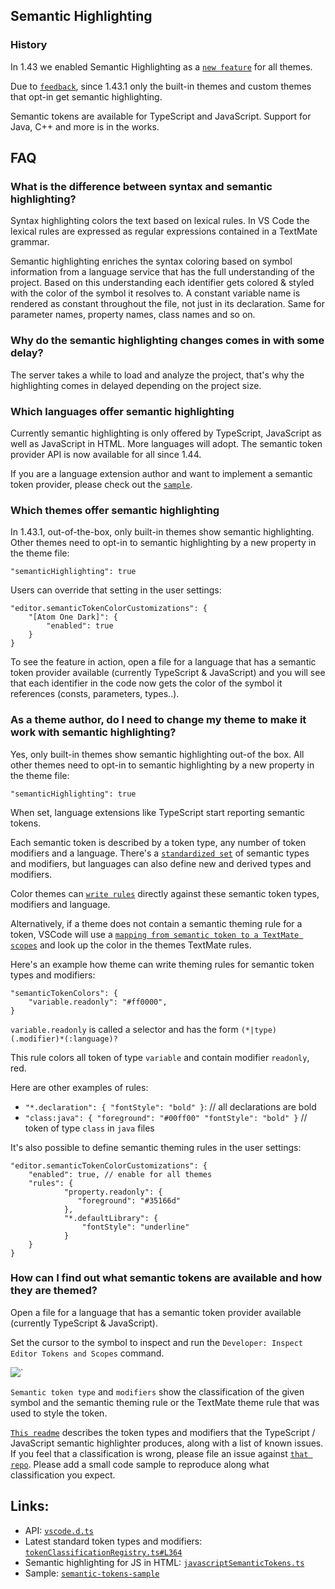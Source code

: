 ## Semantic Highlighting

### History

In 1.43 we enabled Semantic Highlighting as a
[`new feature`](https://code.visualstudio.com/updates/v1_43#_typescript-semantic-highlighting)
for all themes.

Due to [`feedback`](https://github.com/microsoft/vscode/issues/92308), since
1.43.1 only the built-in themes and custom themes that opt-in get semantic
highlighting.

Semantic tokens are available for TypeScript and JavaScript. Support for Java,
C++ and more is in the works.

## FAQ

### What is the difference between syntax and semantic highlighting?

Syntax highlighting colors the text based on lexical rules. In VS Code the
lexical rules are expressed as regular expressions contained in a TextMate
grammar.

Semantic highlighting enriches the syntax coloring based on symbol information
from a language service that has the full understanding of the project. Based on
this understanding each identifier gets colored & styled with the color of the
symbol it resolves to. A constant variable name is rendered as constant
throughout the file, not just in its declaration. Same for parameter names,
property names, class names and so on.

### Why do the semantic highlighting changes comes in with some delay?

The server takes a while to load and analyze the project, that's why the
highlighting comes in delayed depending on the project size.

### Which languages offer semantic highlighting

Currently semantic highlighting is only offered by TypeScript, JavaScript as
well as JavaScript in HTML. More languages will adopt. The semantic token
provider API is now available for all since 1.44.

If you are a language extension author and want to implement a semantic token
provider, please check out the
[`sample`](https://github.com/Microsoft/vscode-extension-samples/tree/master/semantic-tokens-sample).

### Which themes offer semantic highlighting

In 1.43.1, out-of-the-box, only built-in themes show semantic highlighting.
Other themes need to opt-in to semantic highlighting by a new property in the
theme file:

```
"semanticHighlighting": true
```

Users can override that setting in the user settings:

```
"editor.semanticTokenColorCustomizations": {
	"[Atom One Dark]": {
		"enabled": true
	}
}
```

To see the feature in action, open a file for a language that has a semantic
token provider available (currently TypeScript & JavaScript) and you will see
that each identifier in the code now gets the color of the symbol it references
(consts, parameters, types..).

### As a theme author, do I need to change my theme to make it work with semantic highlighting?

Yes, only built-in themes show semantic highlighting out-of the box. All other
themes need to opt-in to semantic highlighting by a new property in the theme
file:

```
"semanticHighlighting": true
```

When set, language extensions like TypeScript start reporting semantic tokens.

Each semantic token is described by a token type, any number of token modifiers
and a language. There's a
[`standardized set`](https://code.visualstudio.com/api/language-extensions/semantic-highlight-guide#semantic-token-classification)
of semantic types and modifiers, but languages can also define new and derived
types and modifiers.

Color themes can
[`write rules`](https://code.visualstudio.com/api/language-extensions/semantic-highlight-guide#theming)
directly against these semantic token types, modifiers and language.

Alternatively, if a theme does not contain a semantic theming rule for a token,
VSCode will use a
[`mapping from semantic token to a TextMate scopes`](https://code.visualstudio.com/api/language-extensions/semantic-highlight-guide#semantic-token-scope-map)
and look up the color in the themes TextMate rules.

Here's an example how theme can write theming rules for semantic token types and
modifiers:

```
"semanticTokenColors": {
    "variable.readonly": "#ff0000",
}
```

`variable.readonly` is called a selector and has the form
`(*|type)(.modifier)*(:language)?`

This rule colors all token of type `variable` and contain modifier `readonly`,
red.

Here are other examples of rules:

-   `"*.declaration": { "fontStyle": "bold" }`: // all declarations are bold
-   `"class:java": { "foreground": "#00ff00" "fontStyle": "bold" }` // token of
    type `class` in `java` files

It's also possible to define semantic theming rules in the user settings:

```
"editor.semanticTokenColorCustomizations": {
	"enabled": true, // enable for all themes
	"rules": {
        	"property.readonly": {
         	   "foreground": "#35166d"
        	},
        	"*.defaultLibrary": {
        	    "fontStyle": "underline"
        	}
	}
}
```

### How can I find out what semantic tokens are available and how they are themed?

Open a file for a language that has a semantic token provider available
(currently TypeScript & JavaScript).

Set the cursor to the symbol to inspect and run the
`Developer: Inspect Editor Tokens and Scopes` command.

![`](https://user-images.githubusercontent.com/57580/76448823-5f6bb480-63a1-11ea-862e-d59db8599a73.png)

`Semantic token type` and `modifiers` show the classification of the given
symbol and the semantic theming rule or the TextMate theme rule that was used to
style the token.

[`This readme`](https://github.com/aeschli/typescript-vscode-sh-plugin/blob/master/README.md)
describes the token types and modifiers that the TypeScript / JavaScript
semantic highlighter produces, along with a list of known issues. If you feel
that a classification is wrong, please file an issue against
[`that repo`](https://github.com/aeschli/typescript-vscode-sh-plugin). Please add
a small code sample to reproduce along what classification you expect.

## Links:

-   API:
    [`vscode.d.ts`](https://github.com/microsoft/vscode/blob/d4ca08f0976af1d9fe675d631e9e3cad52f1d00a/src/vs/vscode.d.ts#L3292)
-   Latest standard token types and modifiers:
    [`tokenClassificationRegistry.ts#L364`](https://github.com/Microsoft/vscode/blob/master/src/vs/platform/theme/common/tokenClassificationRegistry.ts#L364)
-   Semantic highlighting for JS in HTML:
    [`javascriptSemanticTokens.ts`](https://github.com/microsoft/vscode/blob/master/extensions/html-language-features/server/src/modes/javascriptSemanticTokens.ts)
-   Sample:
    [`semantic-tokens-sample`](https://github.com/microsoft/vscode-extension-samples/blob/master/semantic-tokens-sample)
